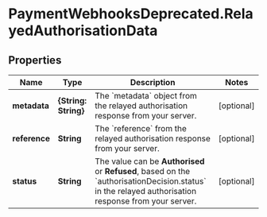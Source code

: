 # PaymentWebhooksDeprecated.RelayedAuthorisationData

## Properties

Name | Type | Description | Notes
------------ | ------------- | ------------- | -------------
**metadata** | **{String: String}** | The &#x60;metadata&#x60; object from the relayed authorisation response from your server. | [optional] 
**reference** | **String** | The &#x60;reference&#x60; from the relayed authorisation response from your server. | [optional] 
**status** | **String** | The value can be **Authorised** or **Refused**, based on the &#x60;authorisationDecision.status&#x60; in the relayed authorisation response from your server. | [optional] 



